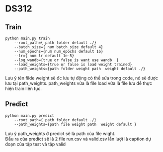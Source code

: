 # DS312

## Train

```
python main.py train
    --root_path={ path folder default ./}
    --batch_size={ num batch_size default 4}
    --num_epochs={num num_epochs default 16}
    --lr={ num lr default 1e-5}
    --log_wandb={true or false is want use wandb  }
    --load_weights={true or false is load weight trained}
    --path_weights={path folder weight path  weight default ./}
```

Lưu ý tên filde weight sẽ đc lưu tự động có thể sửa trong code, nó sẽ được lưu tại path_weights. path_weights vừa là file load vừa là file lưu để thực hiện train liên tục.

## Predict

```
python main.py predict
    --root_path={ path folder default ./}
    --path_weights={path file weight path  weight default }
```

Lưu ý path_weights ở predict sẽ là path của file wight.  
Đầu ra của predict sẽ là 2 file run.csv và valid.csv lần lượt là caption dự đoạn của tập test và tập valid
